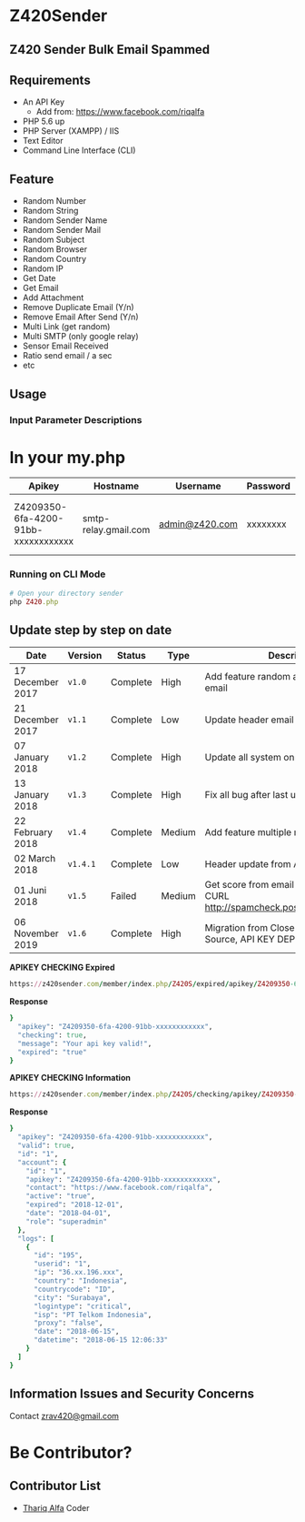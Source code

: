 # Z420Sender
## Z420 Sender Bulk Email Spammed

## Requirements

- An API Key
    - Add from: https://www.facebook.com/riqalfa
- PHP 5.6 up
- PHP Server (XAMPP) / IIS
- Text Editor
- Command Line Interface (CLI)

## Feature
- Random Number
- Random String
- Random Sender Name
- Random Sender Mail
- Random Subject 
- Random Browser
- Random Country
- Random IP 
- Get Date
- Get Email 
- Add Attachment
- Remove Duplicate Email (Y/n)
- Remove Email After Send (Y/n)
- Multi Link (get random)
- Multi SMTP (only google relay)
- Sensor Email Received
- Ratio send email / a sec
- etc

## Usage

### Input Parameter Descriptions
# In your my.php
| Apikey       | Hostname    | Username | Password | Secure | Port |
| --------------- | ------- | -------- |--------|--------|--------|
|Z4209350-6fa-4200-91bb-xxxxxxxxxxxx|smtp-relay.gmail.com|admin@z420.com|xxxxxxxx|tls or ssl|587 (TLS) or 465 (SSL)|

### Running on CLI Mode
```ruby
# Open your directory sender
php Z420.php
```  

## Update step by step on date
| Date  | Version    | Status | Type | Description |
| ------- | ------- | -------- |-------- |-------- |
|17 December 2017 |`v1.0`|Complete|High|Add feature random and update header email|
|21 December 2017 |`v1.1`|Complete|Low|Update header email|
|07 January 2018 |`v1.2`|Complete|High|Update all system on sender|
|13 January 2018 |`v1.3`|Complete|High|Fix all bug after last update|
|22 February 2018 |`v1.4`|Complete|Medium|Add feature multiple relay|
|02 March 2018 |`v1.4.1`|Complete|Low|Header update from AssasinSpam|
|01 Juni 2018 |`v1.5`|Failed|Medium|Get score from email AssasinSpam with CURL <a href="http://spamcheck.postmarkapp.com/filter">http://spamcheck.postmarkapp.com/filter</a>|
|06 November 2019 |`v1.6`|Complete|High|Migration from Close Source to Open Source, API KEY DEPRECATED|

**APIKEY CHECKING Expired**

```ruby
https://z420sender.com/member/index.php/Z420S/expired/apikey/Z4209350-6fa-4200-91bb-xxxxxxxxxxxx
```
**Response**
```ruby
}
  "apikey": "Z4209350-6fa-4200-91bb-xxxxxxxxxxxx",
  "checking": true,
  "message": "Your api key valid!",
  "expired": "true"
}
```

**APIKEY CHECKING Information**

```ruby
https://z420sender.com/member/index.php/Z420S/checking/apikey/Z4209350-6fa-4200-91bb-xxxxxxxxxxxx
```
**Response**
```ruby
}
  "apikey": "Z4209350-6fa-4200-91bb-xxxxxxxxxxxx",
  "valid": true,
  "id": "1",
  "account": {
    "id": "1",
    "apikey": "Z4209350-6fa-4200-91bb-xxxxxxxxxxxx",
    "contact": "https://www.facebook.com/riqalfa",
    "active": "true",
    "expired": "2018-12-01",
    "date": "2018-04-01",
    "role": "superadmin"
  },
  "logs": [
    {
      "id": "195",
      "userid": "1",
      "ip": "36.xx.196.xxx",
      "country": "Indonesia",
      "countrycode": "ID",
      "city": "Surabaya",
      "logintype": "critical",
      "isp": "PT Telkom Indonesia",
      "proxy": "false",
      "date": "2018-06-15",
      "datetime": "2018-06-15 12:06:33"
    }
  ]
}
```

## Information Issues and Security Concerns
Contact zrav420@gmail.com

# Be Contributor?

## Contributor List
- [Thariq Alfa](https://github.com/alfaben12) Coder
